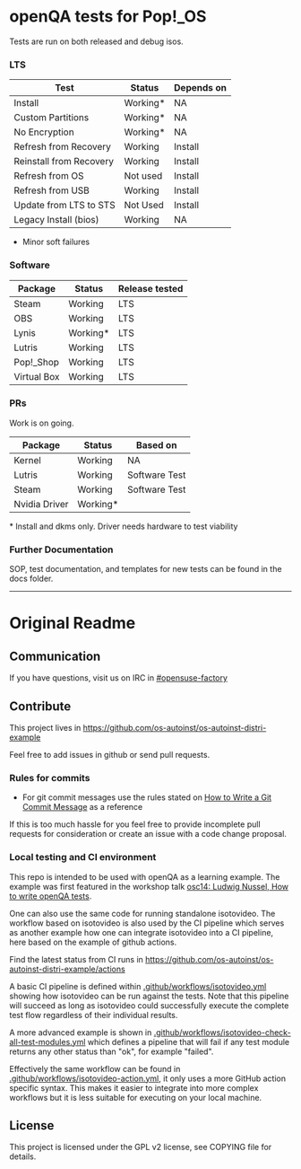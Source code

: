 # openQA tests for Pop!_OS

Tests are run on both released and debug isos. 

### LTS

| Test                    | Status   | Depends on |
| ----------------------- | -------- | ---------- |
| Install                 | Working* | NA         |
| Custom Partitions       | Working* | NA         |
| No Encryption           | Working* | NA         |
| Refresh from Recovery   | Working  | Install    |
| Reinstall from Recovery | Working  | Install    |
| Refresh from  OS        | Not used | Install    |
| Refresh from USB        | Working  | Install    |
| Update from LTS to STS  | Not Used | Install    |
| Legacy Install (bios)   | Working  | NA         |

* Minor soft failures 

### Software

| Package     | Status   | Release tested |
| ----------- | -------- | -------------- |
| Steam       | Working  | LTS            |
| OBS         | Working  | LTS            |
| Lynis       | Working* | LTS            |
| Lutris      | Working  | LTS            |
| Pop!_Shop   | Working  | LTS            |
| Virtual Box | Working  | LTS            |

### PRs

Work is on going.

| Package       | Status   | Based on      |
| ------------- | -------- | ------------- |
| Kernel        | Working  | NA            |
| Lutris        | Working  | Software Test |
| Steam         | Working  | Software Test |
| Nvidia Driver | Working* |               |

\* Install and dkms only. Driver needs hardware to test viability





### Further Documentation

SOP, test documentation, and templates for new tests can be found in the docs folder. 

---

# Original Readme

## Communication

If you have questions, visit us on IRC in
[#opensuse-factory](irc://chat.freenode.net/opensuse-factory)

## Contribute

This project lives in
https://github.com/os-autoinst/os-autoinst-distri-example

Feel free to add issues in github or send pull requests.

### Rules for commits

* For git commit messages use the rules stated on
  [How to Write a Git Commit Message](http://chris.beams.io/posts/git-commit/)
  as a reference

If this is too much hassle for you feel free to provide incomplete pull
requests for consideration or create an issue with a code change proposal.

### Local testing and CI environment

This repo is intended to be used with openQA as a learning example. The
example was first featured in the workshop talk [osc14: Ludwig Nussel, How to
write openQA tests](https://youtu.be/EM3XmaQXcLg).

One can also use the same code for running standalone isotovideo. The workflow
based on isotovideo is also used by the CI pipeline which serves as another
example how one can integrate isotovideo into a CI pipeline, here based on the
example of github actions.

Find the latest status from CI runs in
https://github.com/os-autoinst/os-autoinst-distri-example/actions

A basic CI pipeline is defined within
[.github/workflows/isotovideo.yml](.github/workflows/isotovideo.yml)
showing how isotovideo can be run against the tests. Note that this pipeline
will succeed as long as isotovideo could successfully execute the complete
test flow regardless of their individual results.

A more advanced example is shown in
[.github/workflows/isotovideo-check-all-test-modules.yml](.github/workflows/isotovideo-check-all-test-modules.yml)
which defines a pipeline that will fail if any test module returns any other
status than "ok", for example "failed".

Effectively the same workflow can be found in
[.github/workflows/isotovideo-action.yml](.github/workflows/isotovideo-action.yml),
it only uses a more GitHub action specific syntax. This makes it easier to
integrate into more complex workflows but it is less suitable for executing on
your local machine.

## License

This project is licensed under the GPL v2 license, see COPYING file for
details.
